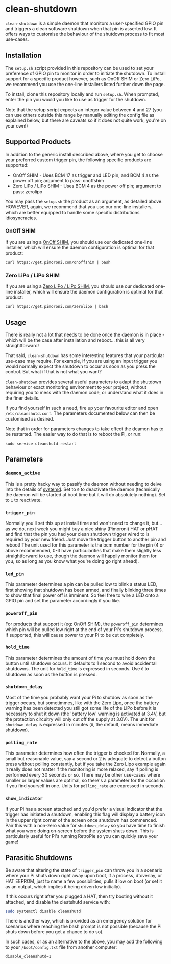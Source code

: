 # clean-shutdown

`clean-shutdown` is a simple daemon that monitors a user-specified GPIO pin and triggers a clean software shutdown when that pin is asserted low. It offers ways to customise the behaviour of the shutdown process to fit most use-cases.

## Installation

The `setup.sh` script provided in this repository can be used to set your preference of GPIO pin to monitor in order to initiate the shutdown. To install support for a specific product however, such as OnOff SHIM or Zero LiPo, we recommend you use the one-line installers listed further down the page.

To install, clone this repository locally and run `setup.sh`. When prompted, enter the pin you would you like to use as trigger for the shutdown.

Note that the setup script expects an integer value between 4 and 27 (you can use others outside this range by manually editing the config file as explained below, but there are caveats so if it does not quite work, you're on your own!)

## Supported Products

In addition to the generic install described above, where you get to choose your preferred custom trigger pin, the following specific products are supported:

* OnOff SHIM - Uses BCM 17 as trigger and LED pin, and BCM 4 as the power off pin; argument to pass: onoffshim
* Zero LiPo / LiPo SHIM - Uses BCM 4 as the power off pin; argument to pass: zerolipo

You may pass the `setup.sh` the product as an argument, as detailed above. HOWEVER, again, we recommend that you use our one-line installers, which are better equipped to handle some specific distributions idiosyncracies.

### OnOff SHIM

If you are using a [OnOff SHIM](https://shop.pimoroni.com/products/onoff-shim), you should use our dedicated one-line installer, which will ensure the daemon configuration is optimal for that product:

```
curl https://get.pimoroni.com/onoffshim | bash
```

### Zero LiPo / LiPo SHIM

If you are using a [Zero LiPo / LiPo SHIM](https://shop.pimoroni.com/products/zero-lipo), you should use our dedicated one-line installer, which will ensure the daemon configuration is optimal for that product:

```
curl https://get.pimoroni.com/zerolipo | bash
```

## Usage

There is really not a lot that needs to be done once the daemon is in place - which will be the case after installation and reboot... this is all very straightforward!

That said, `clean-shutdown` has some interesting features that your particular use-case may require. For example, if you are using an input trigger you would normally expect the shutdown to occur as soon as you press the control. But what if that is not what you want?

`clean-shutdown` provides several useful parameters to adapt the shutdown behaviour or exact monitoring environment to your project, without requiring you to mess with the daemon code, or understand what it does in the finer details.

If you find yourself in such a need, fire up your favourite editor and open `/etc/cleanshutd.conf`. The parameters documented below can then be customised as desired.

Note that in order for parameters changes to take effect the deamon has to be restarted. The easier way to do that is to reboot the Pi, or run:

```
sudo service cleanshutd restart
```

## Parameters

### `daemon_active`

This is a pretty hacky way to passify the daemon without needing to delve into the details of [systemd](https://www.freedesktop.org/wiki/Software/systemd/). Set to `0` to deactivate the daemon (technically the daemon will be started at boot time but it will do absolutely nothing). Set to `1` to reactivate.

### `trigger_pin`

Normally you'll set this up at install time and won't need to change it, but... as we do, next week you might buy a nice shiny (Pimoroni) HAT or pHAT and find that the pin you had your clean shutdown trigger wired to is required by your new friend. Just move the trigger button to another pin and reboot! The unit used for this parameter is the bcm number for the pin (4 or above recommended, 0-3 have particularities that make them slightly less straightforward to use, though the daemon will happily monitor them for you, so as long as you know what you're doing go right ahead).

### `led_pin`

This parameter determines a pin can be pulled low to blink a status LED, first showing that shutdown has been armed, and finally blinking three times to show that final power off is imminent. So feel free to wire a LED onto a GPIO pin and set the parameter accordingly if you like.

### `poweroff_pin`

For products that support it (eg: OnOff SHIM), the `poweroff_pin` determines which pin will be pulled low right at the end of your Pi's shutdown process. If supported, this will cause power to your Pi to be cut completely.

### `hold_time`

This parameter determines the amount of time you must hold down the button until shutdown occurs. It defaults to 1 second to avoid accidental shutdowns. The unit for `hold_time` is expressed in seconds. Use `0` to shutdown as soon as the button is pressed.

### `shutdown_delay`

Most of the time you probably want your Pi to shutdow as soon as the trigger occurs, but sometimmes, like with the Zero Lipo, once the battery warning has been detected you still got some life of the LiPo before it is necessary to shut it down (the 'battery low' warning is activated at 3.4V, but the protection circuitry will only cut off the supply at 3.0V). The unit for `shutdown_delay` is expressed in minutes (`0`, the default, means immediate shutdown).

### `polling_rate`

This parameter determines how often the trigger is checked for. Normally, a small but reasonable value, say a second or 2 is adequate to detect a button press without polling constantly, but if you take the Zero Lipo example again it really does not matter if the monitoring is more relaxed, say if polling is performed every 30 seconds or so. There may be other use-cases where smaller or larger values are optimal, so there's a parameter for the occasion if you find yourself in one. Units for `polling_rate` are expressed in seconds.

### `show_indicator`

If your Pi has a screen attached and you'd prefer a visual indicator that the trigger has initiated a shutdown, enabling this flag will display a battery icon in the upper right corner of the screen once shutdown has commenced. Pair this with a non-zero value for `shutdown_delay` so you have time to finish what you were doing on-screen before the system shuts down. This is particularly useful for Pi's running RetroPie so you can quickly save your game!

## Parasitic Shutdowns

Be aware that altering the state of `trigger_pin` can throw you in a scenario where your Pi shuts down right away upon boot, if a process, dtoverlay, or HAT EEPROM, just to name a few possibilities, pulls it low on boot (or set it as an output, which implies it being driven low initially).

If this occurs right after you plugged a HAT, then try booting without it attached, and disable the cleatshutd service with:

```bash
sudo systemctl disable cleanshutd
```

There is another way, which is provided as an emergency solution for scenarios where reaching the bash prompt is not possible (because the Pi shuts down before you get a chance to do so).

In such cases, or as an alternative to the above, you may add the following to your `/boot/config.txt` file from another computer:

`disable_cleanshutd=1`
